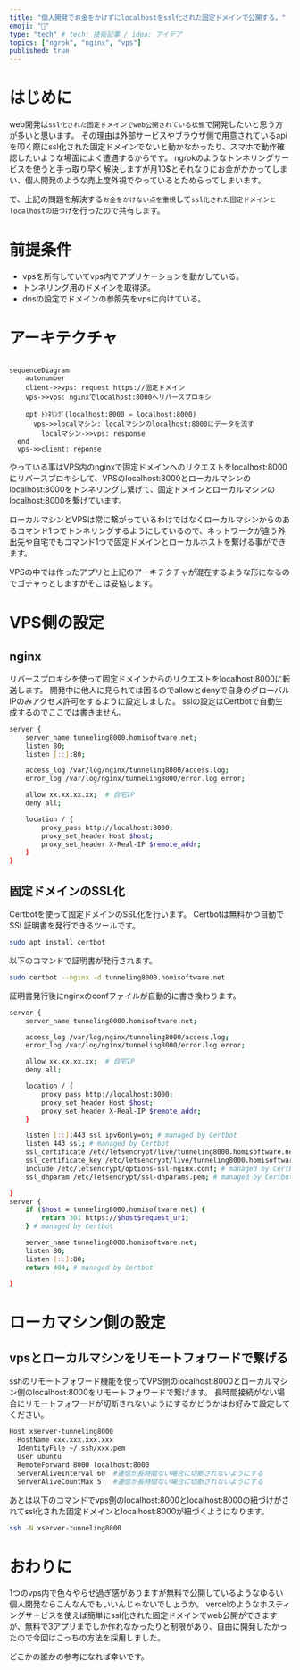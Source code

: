 ```yaml
---
title: "個人開発でお金をかけずにlocalhostをssl化された固定ドメインで公開する。"
emoji: "📌"
type: "tech" # tech: 技術記事 / idea: アイデア
topics: ["ngrok", "nginx", "vps"]
published: true
---
```


# はじめに
web開発は`ssl化された固定ドメインでweb公開されている状態`で開発したいと思う方が多いと思います。
その理由は外部サービスやブラウザ側で用意されているapiを叩く際にssl化された固定ドメインでないと動かなかったり、スマホで動作確認したいような場面によく遭遇するからです。
ngrokのようなトンネリングサービスを使うと手っ取り早く解決しますが月10$とそれなりにお金がかかってしまい、個人開発のような売上度外視でやっているとためらってしまいます。

で、上記の問題を解決する`お金をかけない点を重視`して`ssl化された固定ドメインとlocalhostの紐づけ`を行ったので共有します。

# 前提条件
- vpsを所有していてvps内でアプリケーションを動かしている。
- トンネリング用のドメインを取得済。
- dnsの設定でドメインの参照先をvpsに向けている。

# アーキテクチャ
```mermaid

sequenceDiagram
	autonumber
	client->>vps: request https://固定ドメイン
	vps->>vps: nginxでlocalhost:8000へリバースプロキシ
 
	opt ﾄﾝﾈﾘﾝｸﾞ(localhost:8000 ⇔ localhost:8000)
	  vps->>localマシン: localマシンのlocalhost:8000にデータを流す
		localマシン->>vps: response
  end
  vps->>client: reponse
```

やっている事はVPS内のnginxで固定ドメインへのリクエストをlocalhost:8000にリバースプロキシして、VPSのlocalhost:8000とローカルマシンのlocalhost:8000をトンネリングし繋げて、固定ドメインとローカルマシンのlocalhost:8000を繋げています。

ローカルマシンとVPSは常に繋がっているわけではなくローカルマシンからのあるコマンド1つでトンネリングするようにしているので、ネットワークが違う外出先や自宅でもコマンド1つで固定ドメインとローカルホストを繋げる事ができます。

VPSの中では作ったアプリと上記のアーキテクチャが混在するような形になるのでゴチャっとしますがそこは妥協します。

# VPS側の設定
## nginx
リバースプロキシを使って固定ドメインからのリクエストをlocalhost:8000に転送します。
開発中に他人に見られては困るのでallowとdenyで自身のグローバルIPのみアクセス許可をするように設定しました。
sslの設定はCertbotで自動生成するのでここでは書きません。

```bash
server {
    server_name tunneling8000.homisoftware.net;
    listen 80;
    listen [::]:80;

    access_log /var/log/nginx/tunneling8000/access.log;
    error_log /var/log/nginx/tunneling8000/error.log error;

    allow xx.xx.xx.xx;  # 自宅IP
    deny all;

    location / {
        proxy_pass http://localhost:8000;
        proxy_set_header Host $host;
        proxy_set_header X-Real-IP $remote_addr;
    }
}
```

## 固定ドメインのSSL化
Certbotを使って固定ドメインのSSL化を行います。
Certbotは無料かつ自動でSSL証明書を発行できるツールです。
```bash
sudo apt install certbot
```

以下のコマンドで証明書が発行されます。
```bash
sudo certbot --nginx -d tunneling8000.homisoftware.net
```

証明書発行後にnginxのconfファイルが自動的に書き換わります。
```bash
server {
    server_name tunneling8000.homisoftware.net;

    access_log /var/log/nginx/tunneling8000/access.log;
    error_log /var/log/nginx/tunneling8000/error.log error;

    allow xx.xx.xx.xx;  # 自宅IP
    deny all;

    location / {
        proxy_pass http://localhost:8000;
        proxy_set_header Host $host;
        proxy_set_header X-Real-IP $remote_addr;
    }

    listen [::]:443 ssl ipv6only=on; # managed by Certbot
    listen 443 ssl; # managed by Certbot
    ssl_certificate /etc/letsencrypt/live/tunneling8000.homisoftware.net/fullchain.pem; # managed by Certbot
    ssl_certificate_key /etc/letsencrypt/live/tunneling8000.homisoftware.net/privkey.pem; # managed by Certbot
    include /etc/letsencrypt/options-ssl-nginx.conf; # managed by Certbot
    ssl_dhparam /etc/letsencrypt/ssl-dhparams.pem; # managed by Certbot

}
server {
    if ($host = tunneling8000.homisoftware.net) {
        return 301 https://$host$request_uri;
    } # managed by Certbot

    server_name tunneling8000.homisoftware.net;
    listen 80;
    listen [::]:80;
    return 404; # managed by Certbot

}
```

# ローカマシン側の設定
## vpsとローカルマシンをリモートフォワードで繋げる
sshのリモートフォワード機能を使ってVPS側のlocalhost:8000とローカルマシン側のlocalhost:8000をリモートフォワードで繋げます。
長時間接続がない場合にリモートフォワードが切断されないようにするかどうかはお好みで設定してください。

```bash
Host xserver-tunneling8000
  HostName xxx.xxx.xxx.xxx
  IdentityFile ~/.ssh/xxx.pem
  User ubuntu
  RemoteForward 8000 localhost:8000
  ServerAliveInterval 60  #通信が長時間ない場合に切断されないようにする
  ServerAliveCountMax 5   #通信が長時間ない場合に切断されないようにする
```

あとは以下のコマンドでvps側のlocalhost:8000とlocalhost:8000の紐づけがされてssl化された固定ドメインとlocalhost:8000が紐づくようになります。

```bash
ssh -N xserver-tunneling8000
```

# おわりに
1つのvps内で色々やらせ過ぎ感がありますが無料で公開しているようなゆるい個人開発ならこんなんでもいいんじゃないでしょうか。
vercelのようなホスティングサービスを使えば簡単にssl化された固定ドメインでweb公開ができますが、無料で3アプリまでしか作れなかったりと制限があり、自由に開発したかったので今回はこっちの方法を採用しました。

どこかの誰かの参考になれば幸いです。